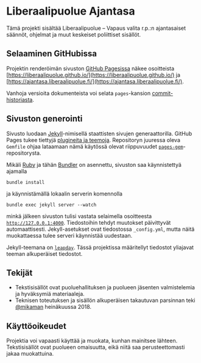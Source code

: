 # Liberaalipuolue Ajantasa

Tämä projekti sisältää Liberaalipuolue – Vapaus valita r.p.:n ajantasaiset säännöt, ohjelmat ja muut keskeiset poliittiset sisällöt.

## Selaaminen GitHubissa

Projektin renderöimän sivuston [GitHub Pagesissa](https://pages.github.com/) näkee osoitteista [https://liberaalipuolue.github.io/](https://liberaalipuolue.github.io/) ja [https://ajantasa.liberaalipuolue.fi/](https://ajantasa.liberaalipuolue.fi/).

Vanhoja versioita dokumenteista voi selata `pages`-kansion [commit-historiasta](https://github.com/liberaalipuolue/ajantasa/commits/master/pages).

## Sivuston generointi

Sivusto luodaan [Jekyll](https://jekyllrb.com/)-nimisellä staattisten sivujen generaattorilla. GitHub Pages tukee tiettyjä [plugineita ja teemoja](https://pages.github.com/versions/). Repositoryn juuressa oleva `Gemfile` ohjaa lataamaan nämä käytössä olevat riippuvuudet [`pages-gem`](https://github.com/github/pages-gem)-repositorysta.

Mikäli [Ruby](https://www.ruby-lang.org/) ja tähän [Bundler](https://bundler.io/) on asennettu, sivuston saa käynnistettyä ajamalla

```
bundle install
```

ja käynnistämällä lokaalin serverin komennolla

```
bundle exec jekyll server --watch
```

minkä jälkeen sivuston tulisi vastata selaimella osoitteesta [`http://127.0.0.1:4000`](http://127.0.0.1:4000). Tiedostoihin tehdyt muutokset päivittyvät automaattisesti. Jekyll-asetukset ovat tiedostossa `_config.yml`, mutta näitä muokattaessa tulee serveri käynnistää uudestaan.

Jekyll-teemana on [`leapday`](https://github.com/pages-themes/leap-day). Tässä projektissa määritellyt tiedostot yliajavat teeman alkuperäiset tiedostot.

## Tekijät

- Tekstisisällöt ovat puoluehallituksen ja puolueen jäsenten valmistelemia ja hyväksymiä materiaaleja.
- Teknisen toteutuksen ja sisällön alkuperäisen takautuvan parsinnan teki [@mikaman](https://github.com/mikaman) heinäkuussa 2018.

## Käyttöoikeudet

Projektia voi vapaasti käyttää ja muokata, kunhan mainitsee lähteen. Tekstisisällöt ovat puolueen omaisuutta, eikä niitä saa perusteettomasti jakaa muokattuina.
